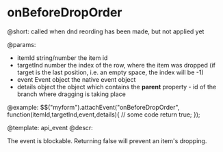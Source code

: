 onBeforeDropOrder
=============

@short: 
	called when dnd reording has been made, but not applied yet


@params:

- itemId				string/number		the item id		
- targetInd				number				the index of the row, where the item was dropped (if target is the last position, i.e. an empty space, the index will be -1)
- event					Event object		the native event object
- details 				object				the object which contains the <b>parent</b> property - id of the branch where dragging is taking place

	
@example:
$$("myform").attachEvent("onBeforeDropOrder", function(itemId,targetInd,event,details){
    // some code 
    return true;
});

@template:	api_event
@descr:

The event is blockable. Returning false will prevent an item's dropping.